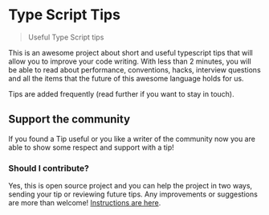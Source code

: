 

# Type Script Tips 
> Useful Type Script tips

This is an awesome project about short and useful typescript tips that will allow you to improve your code writing. With less than 2 minutes, you will be able to read about performance, conventions, hacks, interview questions and all the items that the future of this awesome language holds for us.

Tips are added frequently (read further if you want to stay in touch).

## Support the community
If you found a Tip useful or you like a writer of the community now you are able to show some respect and support with a tip!

### Should I contribute?
Yes, this is open source project and you can help the project in two ways, sending your tip or reviewing future tips.
Any improvements or suggestions are more than welcome!
[Instructions are here](https://github.com/ritsrivastava01/TS_TIPS/blob/master/contribute.md).
